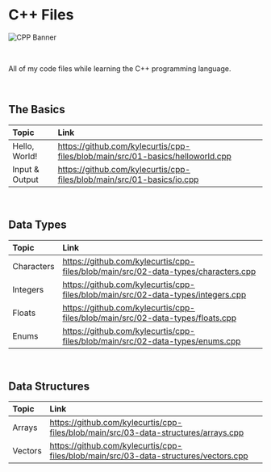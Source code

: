 # C++ Files

![CPP Banner](https://github.com/user-attachments/assets/6a8e6abe-b37b-4a4f-8549-c4e1648393d9)

<br>

All of my code files while learning the C++ programming language. 

<br>

## The Basics

| Topic | Link |
| :-- | :-- |
| Hello, World! | https://github.com/kylecurtis/cpp-files/blob/main/src/01-basics/helloworld.cpp |
| Input & Output | https://github.com/kylecurtis/cpp-files/blob/main/src/01-basics/io.cpp |

<br>

## Data Types

| Topic | Link |
| :-- | :-- |
| Characters | https://github.com/kylecurtis/cpp-files/blob/main/src/02-data-types/characters.cpp |
| Integers | https://github.com/kylecurtis/cpp-files/blob/main/src/02-data-types/integers.cpp |
| Floats | https://github.com/kylecurtis/cpp-files/blob/main/src/02-data-types/floats.cpp |
| Enums | https://github.com/kylecurtis/cpp-files/blob/main/src/02-data-types/enums.cpp |

<br>

## Data Structures

| Topic | Link |
| :-- | :-- |
| Arrays | https://github.com/kylecurtis/cpp-files/blob/main/src/03-data-structures/arrays.cpp |
| Vectors | https://github.com/kylecurtis/cpp-files/blob/main/src/03-data-structures/vectors.cpp |
